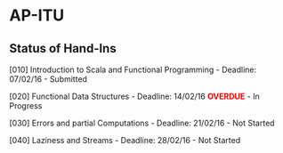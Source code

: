 # AP-ITU
## Status of Hand-Ins
[010] Introduction to Scala and Functional Programming - Deadline: 07/02/16 - Submitted

[020] Functional Data Structures - Deadline: 14/02/16 <font color='red'>**OVERDUE**</font> - In Progress

[030] Errors and partial Computations - Deadline: 21/02/16 - Not Started

[040] Laziness and Streams - Deadline: 28/02/16 - Not Started
